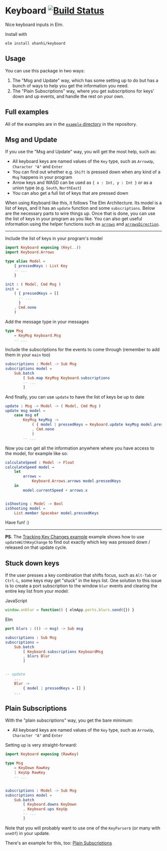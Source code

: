 # Keyboard [![Build Status](https://travis-ci.org/ohanhi/keyboard.svg?branch=master)](https://travis-ci.org/ohanhi/keyboard)

Nice keyboard inputs in Elm.

Install with
```
elm install ohanhi/keyboard
```

## Usage

You can use this package in two ways:

1. The "Msg and Update" way, which has some setting up to do but has a bunch of ways to help you get the information you need.
2. The "Plain Subscriptions" way, where you get subscriptions for keys' down and up events, and handle the rest on your own.


## Full examples

All of the examples are in the [`example` directory](https://github.com/ohanhi/keyboard/tree/master/example) in the repository.


## Msg and Update

If you use the "Msg and Update" way, you will get the most help, such as:

- All keyboard keys are named values of the `Key` type, such as `ArrowUp`, `Character "A"` and `Enter`
- You can find out whether e.g. `Shift` is pressed down when any kind of a `Msg` happens in your program
- Arrow keys and WASD can be used as `{ x : Int, y : Int }` or as a union type (e.g. `South`, `NorthEast`)
- You can also get a full list of keys that are pressed down

When using Keyboard like this, it follows The Elm Architecture. Its model is a list of keys, and it has an `update` function and some `subscriptions`. Below are the necessary parts to wire things up. Once that is done, you can use the list of keys in your program as you like. You can also get useful information using the helper functions such as [`arrows`](http://package.elm-lang.org/packages/ohanhi/keyboard/latest/Keyboard-Arrows#arrows) and [`arrowsDirection`](http://package.elm-lang.org/packages/ohanhi/keyboard/latest/Keyboard-Arrows#arrowsDirection).

------

Include the list of keys in your program's model

```elm
import Keyboard exposing (Key(..))
import Keyboard.Arrows

type alias Model =
    { pressedKeys : List Key
    -- ...
    }

init : ( Model, Cmd Msg )
init =
    ( { pressedKeys = []
      -- ...
      }
    , Cmd.none
    )
```


Add the message type in your messages

```elm
type Msg
    = KeyMsg Keyboard.Msg
    -- ...
```

Include the subscriptions for the events to come through (remember to add them in your `main` too)

```elm
subscriptions : Model -> Sub Msg
subscriptions model =
    Sub.batch
        [ Sub.map KeyMsg Keyboard.subscriptions
        -- ...
        ]

```


And finally, you can use `update` to have the list of keys be up to date

```elm
update : Msg -> Model -> ( Model, Cmd Msg )
update msg model =
    case msg of
        KeyMsg keyMsg ->
            ( { model | pressedKeys = Keyboard.update keyMsg model.pressedKeys }
            , Cmd.none
            )
        -- ...
```

Now you can get all the information anywhere where you have access to the model, for example like so:

```elm
calculateSpeed : Model -> Float
calculateSpeed model =
    let
        arrows =
            Keyboard.Arrows.arrows model.pressedKeys
    in
        model.currentSpeed + arrows.x


isShooting : Model -> Bool
isShooting model =
    List.member Spacebar model.pressedKeys
```


Have fun! :)

---

**PS.** The [Tracking Key Changes example](https://github.com/ohanhi/keyboard/blob/master/example/TrackingKeyChanges.elm) example shows how to use `updateWithKeyChange` to find out exactly which key was pressed down / released on that update cycle.

## Stuck down keys

If the user presses a key combination that shifts focus, such as `Alt-Tab` or `Ctrl-L`,
some keys may get "stuck" in the keys list. One solution to this issue is to create a port subscription to the window `blur` events and clearing the entire key list from your model:

JavaScript

```js
window.onblur = function() { elmApp.ports.blurs.send({}) }
```

Elm

```elm
port blurs : (() -> msg) -> Sub msg

subscriptions : Sub Msg
subscriptions =
    Sub.batch
        [ Keyboard.subscriptions KeyboardMsg
        , blurs Blur
        ]


-- update
    ...
    Blur ->
        { model | pressedKeys = [] }
    ...
```


## Plain Subscriptions

With the "plain subscriptions" way, you get the bare minimum:

- All keyboard keys are named values of the `Key` type, such as `ArrowUp`, `Character "A"` and `Enter`

Setting up is very straight-forward:

```elm
import Keyboard exposing (RawKey)

type Msg
    = KeyDown RawKey
    | KeyUp RawKey
    -- ...


subscriptions : Model -> Sub Msg
subscriptions model =
    Sub.batch
        [ Keyboard.downs KeyDown
        , Keyboard.ups KeyUp
        -- ...
        ]
```

Note that you will probably want to use one of the `KeyParser`s (or many with `oneOf`) in your update.

There's an example for this, too: [Plain Subscriptions](https://github.com/ohanhi/keyboard/blob/master/example/PlainSubscriptions.elm)
